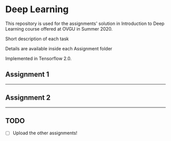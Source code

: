 # Deep Learning

This repository is used for the assignments' solution in Introduction to Deep Learning course offered at OVGU in Summer 2020.

Short description of each task

Details are available inside each Assignment folder

Implemented in Tensorflow 2.0.

## Assignment 1
---


## Assignment 2
---




## TODO
* [ ] Upload the other assignments! 
